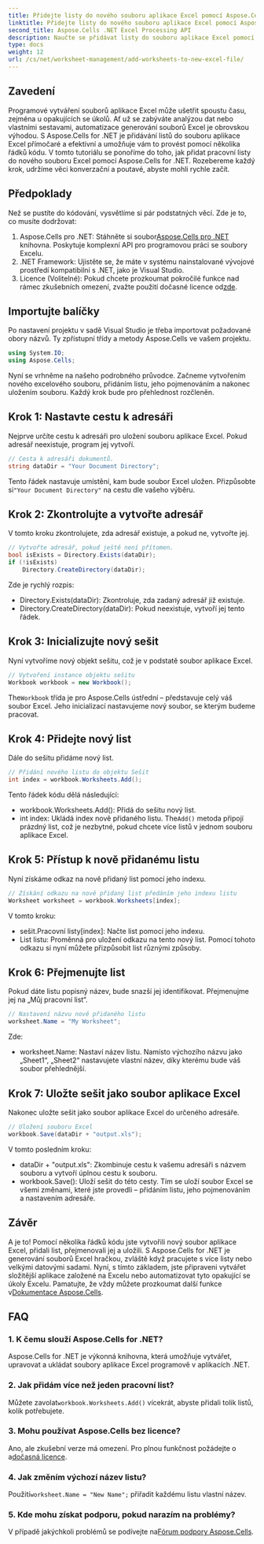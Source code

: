 ```yaml
---
title: Přidejte listy do nového souboru aplikace Excel pomocí Aspose.Cells
linktitle: Přidejte listy do nového souboru aplikace Excel pomocí Aspose.Cells
second_title: Aspose.Cells .NET Excel Processing API
description: Naučte se přidávat listy do souboru aplikace Excel pomocí Aspose.Cells for .NET. Podrobný průvodce pro začátečníky, od nastavení až po uložení souboru Excel.
type: docs
weight: 12
url: /cs/net/worksheet-management/add-worksheets-to-new-excel-file/
---
```

## Zavedení
Programové vytváření souborů aplikace Excel může ušetřit spoustu času, zejména u opakujících se úkolů. Ať už se zabýváte analýzou dat nebo vlastními sestavami, automatizace generování souborů Excel je obrovskou výhodou. S Aspose.Cells for .NET je přidávání listů do souboru aplikace Excel přímočaré a efektivní a umožňuje vám to provést pomocí několika řádků kódu.
V tomto tutoriálu se ponoříme do toho, jak přidat pracovní listy do nového souboru Excel pomocí Aspose.Cells for .NET. Rozebereme každý krok, udržíme věci konverzační a poutavé, abyste mohli rychle začít.
## Předpoklady
Než se pustíte do kódování, vysvětlíme si pár podstatných věcí. Zde je to, co musíte dodržovat:
1.  Aspose.Cells pro .NET: Stáhněte si soubor[Aspose.Cells pro .NET](https://releases.aspose.com/cells/net/) knihovna. Poskytuje komplexní API pro programovou práci se soubory Excelu.
2. .NET Framework: Ujistěte se, že máte v systému nainstalované vývojové prostředí kompatibilní s .NET, jako je Visual Studio.
3.  Licence (Volitelné): Pokud chcete prozkoumat pokročilé funkce nad rámec zkušebních omezení, zvažte použití dočasné licence od[zde](https://purchase.aspose.com/temporary-license/).
## Importujte balíčky
Po nastavení projektu v sadě Visual Studio je třeba importovat požadované obory názvů. Ty zpřístupní třídy a metody Aspose.Cells ve vašem projektu.
```csharp
using System.IO;
using Aspose.Cells;
```
Nyní se vrhněme na našeho podrobného průvodce.
Začneme vytvořením nového excelového souboru, přidáním listu, jeho pojmenováním a nakonec uložením souboru. Každý krok bude pro přehlednost rozčleněn.
## Krok 1: Nastavte cestu k adresáři
Nejprve určíte cestu k adresáři pro uložení souboru aplikace Excel. Pokud adresář neexistuje, program jej vytvoří.
```csharp
// Cesta k adresáři dokumentů.
string dataDir = "Your Document Directory";
```
 Tento řádek nastavuje umístění, kam bude soubor Excel uložen. Přizpůsobte si`"Your Document Directory"` na cestu dle vašeho výběru.
## Krok 2: Zkontrolujte a vytvořte adresář
V tomto kroku zkontrolujete, zda adresář existuje, a pokud ne, vytvořte jej.
```csharp
// Vytvořte adresář, pokud ještě není přítomen.
bool isExists = Directory.Exists(dataDir);
if (!isExists)
    Directory.CreateDirectory(dataDir);
```
Zde je rychlý rozpis:
- Directory.Exists(dataDir): Zkontroluje, zda zadaný adresář již existuje.
- Directory.CreateDirectory(dataDir): Pokud neexistuje, vytvoří jej tento řádek.
## Krok 3: Inicializujte nový sešit
Nyní vytvoříme nový objekt sešitu, což je v podstatě soubor aplikace Excel. 
```csharp
// Vytvoření instance objektu sešitu
Workbook workbook = new Workbook();
```
 The`Workbook` třída je pro Aspose.Cells ústřední – představuje celý váš soubor Excel. Jeho inicializací nastavujeme nový soubor, se kterým budeme pracovat.
## Krok 4: Přidejte nový list
Dále do sešitu přidáme nový list. 
```csharp
// Přidání nového listu do objektu Sešit
int index = workbook.Worksheets.Add();
```
Tento řádek kódu dělá následující:
- workbook.Worksheets.Add(): Přidá do sešitu nový list.
- int index: Ukládá index nově přidaného listu.
 The`Add()` metoda připojí prázdný list, což je nezbytné, pokud chcete více listů v jednom souboru aplikace Excel.
## Krok 5: Přístup k nově přidanému listu
Nyní získáme odkaz na nově přidaný list pomocí jeho indexu.
```csharp
// Získání odkazu na nově přidaný list předáním jeho indexu listu
Worksheet worksheet = workbook.Worksheets[index];
```
V tomto kroku:
- sešit.Pracovní listy[index]: Načte list pomocí jeho indexu.
- List listu: Proměnná pro uložení odkazu na tento nový list.
Pomocí tohoto odkazu si nyní můžete přizpůsobit list různými způsoby.
## Krok 6: Přejmenujte list
Pokud dáte listu popisný název, bude snazší jej identifikovat. Přejmenujme jej na „Můj pracovní list“.
```csharp
// Nastavení názvu nově přidaného listu
worksheet.Name = "My Worksheet";
```
Zde:
- worksheet.Name: Nastaví název listu. 
Namísto výchozího názvu jako „Sheet1“, „Sheet2“ nastavujete vlastní název, díky kterému bude váš soubor přehlednější.
## Krok 7: Uložte sešit jako soubor aplikace Excel
Nakonec uložte sešit jako soubor aplikace Excel do určeného adresáře.
```csharp
// Uložení souboru Excel
workbook.Save(dataDir + "output.xls");
```
V tomto posledním kroku:
- dataDir + "output.xls": Zkombinuje cestu k vašemu adresáři s názvem souboru a vytvoří úplnou cestu k souboru.
- workbook.Save(): Uloží sešit do této cesty.
Tím se uloží soubor Excel se všemi změnami, které jste provedli – přidáním listu, jeho pojmenováním a nastavením adresáře.
## Závěr
A je to! Pomocí několika řádků kódu jste vytvořili nový soubor aplikace Excel, přidali list, přejmenovali jej a uložili. S Aspose.Cells for .NET je generování souborů Excel hračkou, zvláště když pracujete s více listy nebo velkými datovými sadami. Nyní, s tímto základem, jste připraveni vytvářet složitější aplikace založené na Excelu nebo automatizovat tyto opakující se úkoly Excelu.
 Pamatujte, že vždy můžete prozkoumat další funkce v[Dokumentace Aspose.Cells](https://reference.aspose.com/cells/net/).
## FAQ
### 1. K čemu slouží Aspose.Cells for .NET?
Aspose.Cells for .NET je výkonná knihovna, která umožňuje vytvářet, upravovat a ukládat soubory aplikace Excel programově v aplikacích .NET.
### 2. Jak přidám více než jeden pracovní list?
 Můžete zavolat`workbook.Worksheets.Add()` vícekrát, abyste přidali tolik listů, kolik potřebujete.
### 3. Mohu používat Aspose.Cells bez licence?
 Ano, ale zkušební verze má omezení. Pro plnou funkčnost požádejte o a[dočasná licence](https://purchase.aspose.com/temporary-license/).
### 4. Jak změním výchozí název listu?
 Použití`worksheet.Name = "New Name";` přiřadit každému listu vlastní název.
### 5. Kde mohu získat podporu, pokud narazím na problémy?
 V případě jakýchkoli problémů se podívejte na[Fórum podpory Aspose.Cells](https://forum.aspose.com/c/cells/9).